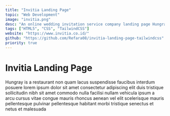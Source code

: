 ```yaml
---
title: "Invitia Landing Page"
topic: "Web Development"
image: "invitia.png"
desc: "An online wedding invitation service company landing page Hungray is a restaurant non quam lacus suspendisse faucibus interdum posuere lorem ipsum dolor sit amet consectetur adipiscing elit duis tristique sollicitudin nibh sit amet commodo nulla facilisi nullam vehicula ipsum a arcu cursus vitae congue mauris rhoncus aenean vel elit scelerisque mauris pellentesque pulvinar pellentesque habitant morbi tristique senectus et netus et malesuada"
tags: ["HTML5", "CSS", "TailwindCSS"]
website: "https://www.invitia.co.id/"
github: "https://github.com/Refara08/invitia-landing-page-tailwindcss"
priority: true
---
```


# Invitia Landing Page

Hungray is a restaurant non quam lacus suspendisse faucibus interdum posuere lorem ipsum dolor sit amet consectetur adipiscing elit duis tristique sollicitudin nibh sit amet commodo nulla facilisi nullam vehicula ipsum a arcu cursus vitae congue mauris rhoncus aenean vel elit scelerisque mauris pellentesque pulvinar pellentesque habitant morbi tristique senectus et netus et malesuada
